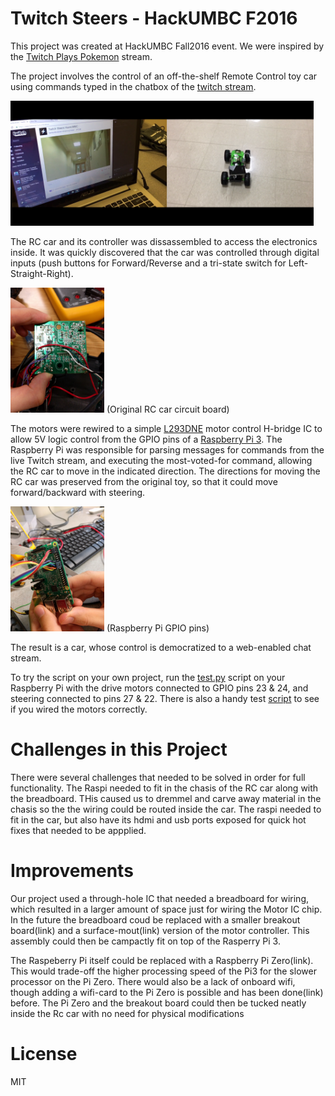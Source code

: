 # Twitch Steers - HackUMBC F2016

This project was created at HackUMBC Fall2016 event.
We were inspired by the [Twitch Plays Pokemon](https://www.twitch.tv/twitchplayspokemon) stream.

The project involves the control of an off-the-shelf Remote Control toy car 
using commands typed in the chatbox of the [twitch stream](https://www.twitch.tv/hackumbcdrives).

<img src="https://raw.githubusercontent.com/vlucent/TwitchSteersMyCar/master/Images/example.png" height="200px">


The RC car and its controller was dissassembled to access the electronics inside.
It was quickly discovered that the car was controlled through digital inputs (push buttons for Forward/Reverse and a tri-state switch for Left-Straight-Right).

<img src="https://raw.githubusercontent.com/vlucent/TwitchSteersMyCar/master/Images/RC_CircuitBoard.jpg" height="200px">
(Original RC car circuit board)

The motors were rewired to a simple [L293DNE](http://www.ti.com/lit/ds/symlink/l293.pdf) motor control H-bridge IC to allow 5V logic control from the GPIO pins of a [Raspberry Pi 3](https://www.raspberrypi.org/products/raspberry-pi-3-model-b/).
The Raspberry Pi was responsible for parsing messages for commands from the live Twitch stream, and executing the most-voted-for command, allowing the RC car to move in the indicated direction. The directions for moving the RC car was preserved from the original toy, so that it could move forward/backward with steering.

<img src="https://raw.githubusercontent.com/vlucent/TwitchSteersMyCar/master/Images/raspiWiring.jpg" height="200px">
(Raspberry Pi GPIO pins)

The result is a car, whose control is democratized to a web-enabled chat stream.

To try the script on your own project, run the [test.py](https://raw.githubusercontent.com/vlucent/TwitchSteersMyCar/master/src/test.py) script on your Raspberry Pi with the drive motors connected to GPIO pins 23 & 24, and steering connected to pins 27 & 22.
There is also a handy test [script](https://raw.githubusercontent.com/vlucent/TwitchSteersMyCar/master/src/testGPIO.py) to see if you wired the motors correctly.

# Challenges in this Project
There were several challenges that needed to be solved in order for full functionality.
The Raspi needed to fit in the chasis of the RC car along with the breadboard. THis caused us to dremmel and carve away material in the chasis so the the wiring could be routed inside the car. The raspi needed to fit in the car, but also have its hdmi and usb ports exposed for quick hot fixes that needed to be appplied.

# Improvements
Our project used a through-hole IC that needed a breadboard for wiring, which resulted in a larger amount of space just for wiring the Motor IC chip.
In the future the breadboard coud be replaced with a smaller breakout board(link) and a surface-mout(link) version of the motor controller. This assembly could then be campactly fit on top of the Rasperry Pi 3.

The Raspeberry Pi itself could be replaced with a Raspberry Pi Zero(link). This would trade-off the higher processing speed of the Pi3 for the slower processor on the Pi Zero. There would also be a lack of onboard wifi, though adding a wifi-card to the Pi Zero is possible and has been done(link) before. The Pi Zero and the breakout board could then be tucked neatly inside the Rc car with no need for physical modifications
# License

MIT